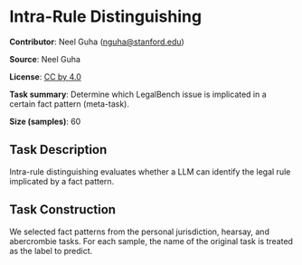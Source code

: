 # Intra-Rule Distinguishing

**Contributor**: Neel Guha (nguha@stanford.edu)

**Source**: Neel Guha

**License**: [CC by 4.0](https://creativecommons.org/licenses/by/4.0/)

**Task summary**: Determine which LegalBench issue is implicated in a certain fact pattern (meta-task).

**Size (samples)**: 60

## Task Description

Intra-rule distinguishing evaluates whether a LLM can identify the legal rule implicated by a fact pattern. 

## Task Construction

We selected fact patterns from the personal jurisdiction, hearsay, and abercrombie tasks. For each sample, the name of the original task is treated as the label to predict.